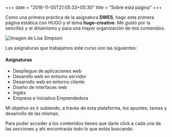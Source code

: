+++
date = "2016-11-05T21:05:33+05:30"
title = "Sobre esta página"
+++

Como una primera práctica de la asignatura **DWES**, hago esta primera página estática con HUGO y el tema **hugo-creative**.
Me gustó por la sencillez y el dinamismo y para una mayor organización de mis contenidos.

![Imagen de Lisa Simpson][1]

Las asignaturas que trabajamos este curso son las siguientes:

#### Asignaturas

* Despliegue de aplicaciones web
* Desarollo web en entorno servidor
* Desarrollo web en entorno cliente
* Diseño de interfaces web
* Inglés
* Empresa e Iniciativa Emprendedora

Mi objetivo es ir subiendo, a través de esta plataforma, los apuntes, tareas y desarrollo de las mismas. 

Para poder acceder a los contenidos tienes que darle click a cada una de las secciones y ahí encontrarás todo lo que estás buscando.

[1]: /sobre-la-pagina.jpg
